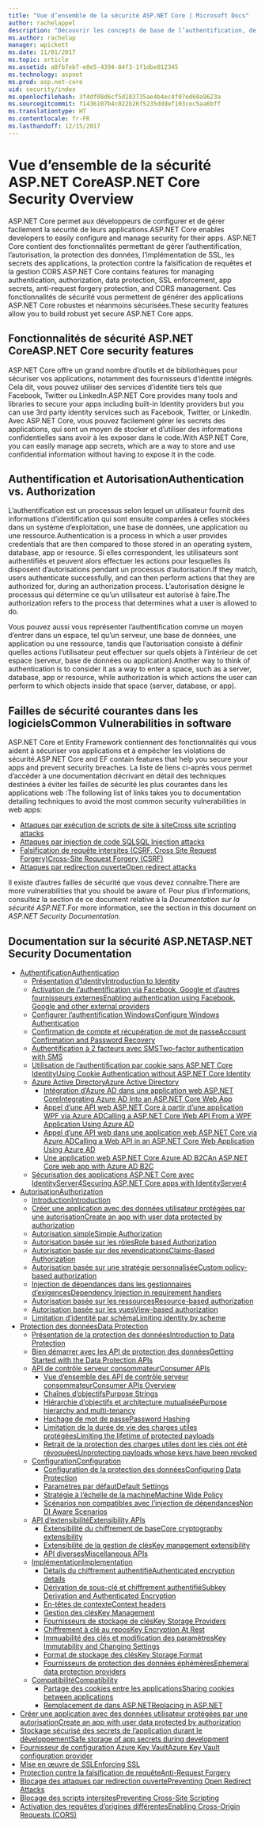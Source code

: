 ```yaml
---
title: "Vue d’ensemble de la sécurité ASP.NET Core | Microsoft Docs"
author: rachelappel
description: "Découvrir les concepts de base de l’authentification, de l’autorisation et de la sécurité dans ASP.NET Core"
ms.author: rachelap
manager: wpickett
ms.date: 11/01/2017
ms.topic: article
ms.assetid: a8fb7eb7-e0e5-4394-84f3-1f1dbe012345
ms.technology: aspnet
ms.prod: asp.net-core
uid: security/index
ms.openlocfilehash: 3f4df08d6cf5d183735ae4b4ec4f07ed60a9623a
ms.sourcegitcommit: f1436107b4c022b26f5235dddef103cec5aa6bff
ms.translationtype: HT
ms.contentlocale: fr-FR
ms.lasthandoff: 12/15/2017
---
```

# <a name="aspnet-core-security-overview"></a><span data-ttu-id="83b34-103">Vue d’ensemble de la sécurité ASP.NET Core</span><span class="sxs-lookup"><span data-stu-id="83b34-103">ASP.NET Core Security Overview</span></span>

<span data-ttu-id="83b34-104">ASP.NET Core permet aux développeurs de configurer et de gérer facilement la sécurité de leurs applications.</span><span class="sxs-lookup"><span data-stu-id="83b34-104">ASP.NET Core enables developers to easily configure and manage security for their apps.</span></span> <span data-ttu-id="83b34-105">ASP.NET Core contient des fonctionnalités permettant de gérer l’authentification, l’autorisation, la protection des données, l’implémentation de SSL, les secrets des applications, la protection contre la falsification de requêtes et la gestion CORS.</span><span class="sxs-lookup"><span data-stu-id="83b34-105">ASP.NET Core contains features for managing authentication, authorization, data protection, SSL enforcement, app secrets, anti-request forgery protection, and CORS management.</span></span> <span data-ttu-id="83b34-106">Ces fonctionnalités de sécurité vous permettent de générer des applications ASP.NET Core robustes et néanmoins sécurisées.</span><span class="sxs-lookup"><span data-stu-id="83b34-106">These security features allow you to build robust yet secure ASP.NET Core apps.</span></span> 

## <a name="aspnet-core-security-features"></a><span data-ttu-id="83b34-107">Fonctionnalités de sécurité ASP.NET Core</span><span class="sxs-lookup"><span data-stu-id="83b34-107">ASP.NET Core security features</span></span>

<span data-ttu-id="83b34-108">ASP.NET Core offre un grand nombre d’outils et de bibliothèques pour sécuriser vos applications, notamment des fournisseurs d’identité intégrés. Cela dit, vous pouvez utiliser des services d’identité tiers tels que Facebook, Twitter ou LinkedIn.</span><span class="sxs-lookup"><span data-stu-id="83b34-108">ASP.NET Core provides many tools and libraries to secure your apps including built-in Identity providers but you can use 3rd party identity services such as Facebook, Twitter, or LinkedIn.</span></span> <span data-ttu-id="83b34-109">Avec ASP.NET Core, vous pouvez facilement gérer les secrets des applications, qui sont un moyen de stocker et d’utiliser des informations confidentielles sans avoir à les exposer dans le code.</span><span class="sxs-lookup"><span data-stu-id="83b34-109">With ASP.NET Core, you can easily manage app secrets, which are a way to store and use confidential information without having to expose it in the code.</span></span> 

## <a name="authentication-vs-authorization"></a><span data-ttu-id="83b34-110">Authentification et Autorisation</span><span class="sxs-lookup"><span data-stu-id="83b34-110">Authentication vs. Authorization</span></span>

<span data-ttu-id="83b34-111">L’authentification est un processus selon lequel un utilisateur fournit des informations d’identification qui sont ensuite comparées à celles stockées dans un système d’exploitation, une base de données, une application ou une ressource.</span><span class="sxs-lookup"><span data-stu-id="83b34-111">Authentication is a process in which a user provides credentials that are then compared to those stored in an operating system, database, app or resource.</span></span> <span data-ttu-id="83b34-112">Si elles correspondent, les utilisateurs sont authentifiés et peuvent alors effectuer les actions pour lesquelles ils disposent d’autorisations pendant un processus d’autorisation.</span><span class="sxs-lookup"><span data-stu-id="83b34-112">If they match, users authenticate successfully, and can then perform actions that they are authorized for, during an authorization process.</span></span> <span data-ttu-id="83b34-113">L’autorisation désigne le processus qui détermine ce qu’un utilisateur est autorisé à faire.</span><span class="sxs-lookup"><span data-stu-id="83b34-113">The authorization refers to the process that determines what a user is allowed to do.</span></span> 

<span data-ttu-id="83b34-114">Vous pouvez aussi vous représenter l’authentification comme un moyen d’entrer dans un espace, tel qu’un serveur, une base de données, une application ou une ressource, tandis que l’autorisation consiste à définir quelles actions l’utilisateur peut effectuer sur quels objets à l’intérieur de cet espace (serveur, base de données ou application).</span><span class="sxs-lookup"><span data-stu-id="83b34-114">Another way to think of authentication is to consider it as a way to enter a space, such as a server, database, app or resource, while authorization is which actions the user can perform to which objects inside that space (server, database, or app).</span></span>

## <a name="common-vulnerabilities-in-software"></a><span data-ttu-id="83b34-115">Failles de sécurité courantes dans les logiciels</span><span class="sxs-lookup"><span data-stu-id="83b34-115">Common Vulnerabilities in software</span></span>

<span data-ttu-id="83b34-116">ASP.NET Core et Entity Framework contiennent des fonctionnalités qui vous aident à sécuriser vos applications et à empêcher les violations de sécurité.</span><span class="sxs-lookup"><span data-stu-id="83b34-116">ASP.NET Core and EF contain features that help you secure your apps and prevent security breaches.</span></span> <span data-ttu-id="83b34-117">La liste de liens ci-après vous permet d’accéder à une documentation décrivant en détail des techniques destinées à éviter les failles de sécurité les plus courantes dans les applications web :</span><span class="sxs-lookup"><span data-stu-id="83b34-117">The following list of links takes you to documentation detailing techniques to avoid the most common security vulnerabilities in web apps:</span></span>

* [<span data-ttu-id="83b34-118">Attaques par exécution de scripts de site à site</span><span class="sxs-lookup"><span data-stu-id="83b34-118">Cross site scripting attacks</span></span>](https://docs.microsoft.com/aspnet/core/security/cross-site-scripting)
* [<span data-ttu-id="83b34-119">Attaques par injection de code SQL</span><span class="sxs-lookup"><span data-stu-id="83b34-119">SQL Injection attacks</span></span>](https://docs.microsoft.com/ef/core/querying/raw-sql)
* [<span data-ttu-id="83b34-120">Falsification de requête intersites (CSRF, Cross Site Request Forgery)</span><span class="sxs-lookup"><span data-stu-id="83b34-120">Cross-Site Request Forgery (CSRF)</span></span>](https://docs.microsoft.com/aspnet/core/security/anti-request-forgery)
* [<span data-ttu-id="83b34-121">Attaques par redirection ouverte</span><span class="sxs-lookup"><span data-stu-id="83b34-121">Open redirect attacks</span></span>](https://docs.microsoft.com/aspnet/core/security/preventing-open-redirects)

<span data-ttu-id="83b34-122">Il existe d’autres failles de sécurité que vous devez connaître.</span><span class="sxs-lookup"><span data-stu-id="83b34-122">There are more vulnerabilities that you should be aware of.</span></span> <span data-ttu-id="83b34-123">Pour plus d’informations, consultez la section de ce document relative à la *Documentation sur la sécurité ASP.NET*.</span><span class="sxs-lookup"><span data-stu-id="83b34-123">For more information, see the section in this document on *ASP.NET Security Documentation*.</span></span> 

## <a name="aspnet-security-documentation"></a><span data-ttu-id="83b34-124">Documentation sur la sécurité ASP.NET</span><span class="sxs-lookup"><span data-stu-id="83b34-124">ASP.NET Security Documentation</span></span>

*   [<span data-ttu-id="83b34-125">Authentification</span><span class="sxs-lookup"><span data-stu-id="83b34-125">Authentication</span></span>](authentication/index.md)
    *   [<span data-ttu-id="83b34-126">Présentation d’Identity</span><span class="sxs-lookup"><span data-stu-id="83b34-126">Introduction to Identity</span></span>](authentication/identity.md)
    *   [<span data-ttu-id="83b34-127">Activation de l’authentification via Facebook, Google et d’autres fournisseurs externes</span><span class="sxs-lookup"><span data-stu-id="83b34-127">Enabling authentication using Facebook, Google and other external providers</span></span>](authentication/social/index.md)
    * [<span data-ttu-id="83b34-128">Configurer l’authentification Windows</span><span class="sxs-lookup"><span data-stu-id="83b34-128">Configure Windows Authentication</span></span>](authentication/windowsauth.md)
    *   [<span data-ttu-id="83b34-129">Confirmation de compte et récupération de mot de passe</span><span class="sxs-lookup"><span data-stu-id="83b34-129">Account Confirmation and Password Recovery</span></span>](authentication/accconfirm.md)
    *   [<span data-ttu-id="83b34-130">Authentification à 2 facteurs avec SMS</span><span class="sxs-lookup"><span data-stu-id="83b34-130">Two-factor authentication with SMS</span></span>](authentication/2fa.md) 
    *   [<span data-ttu-id="83b34-131">Utilisation de l’authentification par cookie sans ASP.NET Core Identity</span><span class="sxs-lookup"><span data-stu-id="83b34-131">Using Cookie Authentication without ASP.NET Core Identity</span></span>](authentication/cookie.md)
    *   [<span data-ttu-id="83b34-132">Azure Active Directory</span><span class="sxs-lookup"><span data-stu-id="83b34-132">Azure Active Directory</span></span>](authentication/azure-active-directory/index.md)
        *   [<span data-ttu-id="83b34-133">Intégration d’Azure AD dans une application web ASP.NET Core</span><span class="sxs-lookup"><span data-stu-id="83b34-133">Integrating Azure AD Into an ASP.NET Core Web App</span></span>](https://azure.microsoft.com/documentation/samples/active-directory-dotnet-webapp-openidconnect-aspnetcore/)
        *   [<span data-ttu-id="83b34-134">Appel d’une API web ASP.NET Core à partir d’une application WPF via Azure AD</span><span class="sxs-lookup"><span data-stu-id="83b34-134">Calling a ASP.NET Core Web API From a WPF Application Using Azure AD</span></span>](https://azure.microsoft.com/documentation/samples/active-directory-dotnet-native-aspnetcore/)
        *   [<span data-ttu-id="83b34-135">Appel d’une API web dans une application web ASP.NET Core via Azure AD</span><span class="sxs-lookup"><span data-stu-id="83b34-135">Calling a Web API in an ASP.NET Core Web Application Using Azure AD</span></span>](https://azure.microsoft.com/documentation/samples/active-directory-dotnet-webapp-webapi-openidconnect-aspnetcore/)
        *   [<span data-ttu-id="83b34-136">Une application web ASP.NET Core Azure AD B2C</span><span class="sxs-lookup"><span data-stu-id="83b34-136">An ASP.NET Core web app with Azure AD B2C</span></span>](https://azure.microsoft.com/resources/samples/active-directory-b2c-dotnetcore-webapp/)
    *   [<span data-ttu-id="83b34-137">Sécurisation des applications ASP.NET Core avec IdentityServer4</span><span class="sxs-lookup"><span data-stu-id="83b34-137">Securing ASP.NET Core apps with IdentityServer4</span></span>](https://identityserver4.readthedocs.io)
*   [<span data-ttu-id="83b34-138">Autorisation</span><span class="sxs-lookup"><span data-stu-id="83b34-138">Authorization</span></span>](authorization/index.md)
    *   [<span data-ttu-id="83b34-139">Introduction</span><span class="sxs-lookup"><span data-stu-id="83b34-139">Introduction</span></span>](authorization/introduction.md)
    *   [<span data-ttu-id="83b34-140">Créer une application avec des données utilisateur protégées par une autorisation</span><span class="sxs-lookup"><span data-stu-id="83b34-140">Create an app with user data protected by authorization</span></span>](xref:security/authorization/secure-data)
    *   [<span data-ttu-id="83b34-141">Autorisation simple</span><span class="sxs-lookup"><span data-stu-id="83b34-141">Simple Authorization</span></span>](authorization/simple.md)
    *   [<span data-ttu-id="83b34-142">Autorisation basée sur les rôles</span><span class="sxs-lookup"><span data-stu-id="83b34-142">Role based Authorization</span></span>](authorization/roles.md)
    *   [<span data-ttu-id="83b34-143">Autorisation basée sur des revendications</span><span class="sxs-lookup"><span data-stu-id="83b34-143">Claims-Based Authorization</span></span>](authorization/claims.md)
    *   [<span data-ttu-id="83b34-144">Autorisation basée sur une stratégie personnalisée</span><span class="sxs-lookup"><span data-stu-id="83b34-144">Custom policy-based authorization</span></span>](authorization/policies.md)
    *   [<span data-ttu-id="83b34-145">Injection de dépendances dans les gestionnaires d’exigences</span><span class="sxs-lookup"><span data-stu-id="83b34-145">Dependency Injection in requirement handlers</span></span>](authorization/dependencyinjection.md)
    *   [<span data-ttu-id="83b34-146">Autorisation basée sur les ressources</span><span class="sxs-lookup"><span data-stu-id="83b34-146">Resource-based authorization</span></span>](authorization/resourcebased.md)
    *   [<span data-ttu-id="83b34-147">Autorisation basée sur les vues</span><span class="sxs-lookup"><span data-stu-id="83b34-147">View-based authorization</span></span>](authorization/views.md)
    *   [<span data-ttu-id="83b34-148">Limitation d’identité par schéma</span><span class="sxs-lookup"><span data-stu-id="83b34-148">Limiting identity by scheme</span></span>](authorization/limitingidentitybyscheme.md)
*   [<span data-ttu-id="83b34-149">Protection des données</span><span class="sxs-lookup"><span data-stu-id="83b34-149">Data Protection</span></span>](data-protection/index.md)
    *   [<span data-ttu-id="83b34-150">Présentation de la protection des données</span><span class="sxs-lookup"><span data-stu-id="83b34-150">Introduction to Data Protection</span></span>](data-protection/introduction.md)
    *   [<span data-ttu-id="83b34-151">Bien démarrer avec les API de protection des données</span><span class="sxs-lookup"><span data-stu-id="83b34-151">Getting Started with the Data Protection APIs</span></span>](data-protection/using-data-protection.md)
    *   [<span data-ttu-id="83b34-152">API de contrôle serveur consommateur</span><span class="sxs-lookup"><span data-stu-id="83b34-152">Consumer APIs</span></span>](data-protection/consumer-apis/index.md)
        *   [<span data-ttu-id="83b34-153">Vue d’ensemble des API de contrôle serveur consommateur</span><span class="sxs-lookup"><span data-stu-id="83b34-153">Consumer APIs Overview</span></span>](data-protection/consumer-apis/overview.md)
        *   [<span data-ttu-id="83b34-154">Chaînes d’objectifs</span><span class="sxs-lookup"><span data-stu-id="83b34-154">Purpose Strings</span></span>](data-protection/consumer-apis/purpose-strings.md)
        *   [<span data-ttu-id="83b34-155">Hiérarchie d’objectifs et architecture mutualisée</span><span class="sxs-lookup"><span data-stu-id="83b34-155">Purpose hierarchy and multi-tenancy</span></span>](data-protection/consumer-apis/purpose-strings-multitenancy.md)
        *   [<span data-ttu-id="83b34-156">Hachage de mot de passe</span><span class="sxs-lookup"><span data-stu-id="83b34-156">Password Hashing</span></span>](data-protection/consumer-apis/password-hashing.md)
        *   [<span data-ttu-id="83b34-157">Limitation de la durée de vie des charges utiles protégées</span><span class="sxs-lookup"><span data-stu-id="83b34-157">Limiting the lifetime of protected payloads</span></span>](data-protection/consumer-apis/limited-lifetime-payloads.md)
        *   [<span data-ttu-id="83b34-158">Retrait de la protection des charges utiles dont les clés ont été révoquées</span><span class="sxs-lookup"><span data-stu-id="83b34-158">Unprotecting payloads whose keys have been revoked</span></span>](data-protection/consumer-apis/dangerous-unprotect.md)
    *   [<span data-ttu-id="83b34-159">Configuration</span><span class="sxs-lookup"><span data-stu-id="83b34-159">Configuration</span></span>](data-protection/configuration/index.md)
        *   [<span data-ttu-id="83b34-160">Configuration de la protection des données</span><span class="sxs-lookup"><span data-stu-id="83b34-160">Configuring Data Protection</span></span>](data-protection/configuration/overview.md)
        *   [<span data-ttu-id="83b34-161">Paramètres par défaut</span><span class="sxs-lookup"><span data-stu-id="83b34-161">Default Settings</span></span>](data-protection/configuration/default-settings.md)
        *   [<span data-ttu-id="83b34-162">Stratégie à l’échelle de la machine</span><span class="sxs-lookup"><span data-stu-id="83b34-162">Machine Wide Policy</span></span>](data-protection/configuration/machine-wide-policy.md)
        *   [<span data-ttu-id="83b34-163">Scénarios non compatibles avec l’injection de dépendances</span><span class="sxs-lookup"><span data-stu-id="83b34-163">Non DI Aware Scenarios</span></span>](data-protection/configuration/non-di-scenarios.md)
    *   [<span data-ttu-id="83b34-164">API d’extensibilité</span><span class="sxs-lookup"><span data-stu-id="83b34-164">Extensibility APIs</span></span>](data-protection/extensibility/index.md)
        *   [<span data-ttu-id="83b34-165">Extensibilité du chiffrement de base</span><span class="sxs-lookup"><span data-stu-id="83b34-165">Core cryptography extensibility</span></span>](data-protection/extensibility/core-crypto.md)
        *   [<span data-ttu-id="83b34-166">Extensibilité de la gestion de clés</span><span class="sxs-lookup"><span data-stu-id="83b34-166">Key management extensibility</span></span>](data-protection/extensibility/key-management.md)
        *   [<span data-ttu-id="83b34-167">API diverses</span><span class="sxs-lookup"><span data-stu-id="83b34-167">Miscellaneous APIs</span></span>](data-protection/extensibility/misc-apis.md)
    *   [<span data-ttu-id="83b34-168">Implémentation</span><span class="sxs-lookup"><span data-stu-id="83b34-168">Implementation</span></span>](data-protection/implementation/index.md)
        *   [<span data-ttu-id="83b34-169">Détails du chiffrement authentifié</span><span class="sxs-lookup"><span data-stu-id="83b34-169">Authenticated encryption details</span></span>](data-protection/implementation/authenticated-encryption-details.md)
        *   [<span data-ttu-id="83b34-170">Dérivation de sous-clé et chiffrement authentifié</span><span class="sxs-lookup"><span data-stu-id="83b34-170">Subkey Derivation and Authenticated Encryption</span></span>](data-protection/implementation/subkeyderivation.md)
        *   [<span data-ttu-id="83b34-171">En-têtes de contexte</span><span class="sxs-lookup"><span data-stu-id="83b34-171">Context headers</span></span>](data-protection/implementation/context-headers.md)
        *   [<span data-ttu-id="83b34-172">Gestion des clés</span><span class="sxs-lookup"><span data-stu-id="83b34-172">Key Management</span></span>](data-protection/implementation/key-management.md)
        *   [<span data-ttu-id="83b34-173">Fournisseurs de stockage de clés</span><span class="sxs-lookup"><span data-stu-id="83b34-173">Key Storage Providers</span></span>](data-protection/implementation/key-storage-providers.md)
        *   [<span data-ttu-id="83b34-174">Chiffrement à clé au repos</span><span class="sxs-lookup"><span data-stu-id="83b34-174">Key Encryption At Rest</span></span>](data-protection/implementation/key-encryption-at-rest.md)
        *   [<span data-ttu-id="83b34-175">Immuabilité des clés et modification des paramètres</span><span class="sxs-lookup"><span data-stu-id="83b34-175">Key Immutability and Changing Settings</span></span>](data-protection/implementation/key-immutability.md)
        *   [<span data-ttu-id="83b34-176">Format de stockage des clés</span><span class="sxs-lookup"><span data-stu-id="83b34-176">Key Storage Format</span></span>](data-protection/implementation/key-storage-format.md)
        *   [<span data-ttu-id="83b34-177">Fournisseurs de protection des données éphémères</span><span class="sxs-lookup"><span data-stu-id="83b34-177">Ephemeral data protection providers</span></span>](data-protection/implementation/key-storage-ephemeral.md)
    *   [<span data-ttu-id="83b34-178">Compatibilité</span><span class="sxs-lookup"><span data-stu-id="83b34-178">Compatibility</span></span>](data-protection/compatibility/index.md)
        *   [<span data-ttu-id="83b34-179">Partage des cookies entre les applications</span><span class="sxs-lookup"><span data-stu-id="83b34-179">Sharing cookies between applications</span></span>](data-protection/compatibility/cookie-sharing.md)
        *   [<span data-ttu-id="83b34-180">Remplacement de <machineKey> dans ASP.NET</span><span class="sxs-lookup"><span data-stu-id="83b34-180">Replacing <machineKey> in ASP.NET</span></span>](data-protection/compatibility/replacing-machinekey.md)
*   [<span data-ttu-id="83b34-181">Créer une application avec des données utilisateur protégées par une autorisation</span><span class="sxs-lookup"><span data-stu-id="83b34-181">Create an app with user data protected by authorization</span></span>](xref:security/authorization/secure-data)
*   [<span data-ttu-id="83b34-182">Stockage sécurisé des secrets de l’application durant le développement</span><span class="sxs-lookup"><span data-stu-id="83b34-182">Safe storage of app secrets during development</span></span>](app-secrets.md)
*   [<span data-ttu-id="83b34-183">Fournisseur de configuration Azure Key Vault</span><span class="sxs-lookup"><span data-stu-id="83b34-183">Azure Key Vault configuration provider</span></span>](key-vault-configuration.md)
*   [<span data-ttu-id="83b34-184">Mise en œuvre de SSL</span><span class="sxs-lookup"><span data-stu-id="83b34-184">Enforcing SSL</span></span>](enforcing-ssl.md)
*   [<span data-ttu-id="83b34-185">Protection contre la falsification de requête</span><span class="sxs-lookup"><span data-stu-id="83b34-185">Anti-Request Forgery</span></span>](anti-request-forgery.md)
*   [<span data-ttu-id="83b34-186">Blocage des attaques par redirection ouverte</span><span class="sxs-lookup"><span data-stu-id="83b34-186">Preventing Open Redirect Attacks</span></span>](preventing-open-redirects.md)
*   [<span data-ttu-id="83b34-187">Blocage des scripts intersites</span><span class="sxs-lookup"><span data-stu-id="83b34-187">Preventing Cross-Site Scripting</span></span>](cross-site-scripting.md)
*   [<span data-ttu-id="83b34-188">Activation des requêtes d’origines différentes</span><span class="sxs-lookup"><span data-stu-id="83b34-188">Enabling Cross-Origin Requests (CORS)</span></span>](cors.md)
